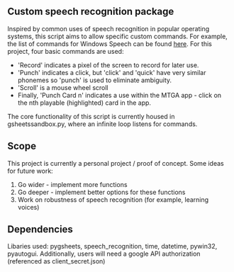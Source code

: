 ## Custom speech recognition package

Inspired by common uses of speech recognition in popular operating systems, this script aims to allow specific custom commands.  For example, the list of commands for Windows Speech can be found [here](https://support.microsoft.com/en-us/windows/windows-speech-recognition-commands-9d25ef36-994d-f367-a81a-a326160128c7).  For this project, four basic commands are used:

* 'Record' indicates a pixel of the screen to record for later use.
* 'Punch' indicates a click, but 'click' and 'quick' have very similar phonemes so 'punch' is used to eliminate ambiguity.
* 'Scroll' is a mouse wheel scroll
* Finally, 'Punch Card n' indicates a use within the MTGA app - click on the nth playable (highlighted) card in the app.

The core functionality of this script is currently housed in gsheetssandbox.py, where an infinite loop listens for commands.

## Scope

This project is currently a personal project / proof of concept.  Some ideas for future work:
1. Go wider - implement more functions
2. Go deeper - implement better options for these functions
3. Work on robustness of speech recognition (for example, learning voices)

## Dependencies

Libaries used: pygsheets, speech_recognition, time, datetime, pywin32, pyautogui.  Additionally, users will need a google API authorization (referenced as client_secret.json)
